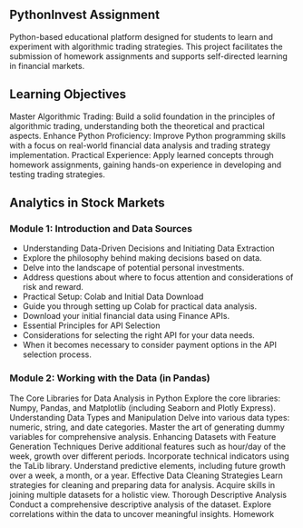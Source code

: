 ## PythonInvest Assignment
Python-based educational platform designed for students  to learn and experiment with algorithmic trading strategies. This project facilitates the submission of homework assignments and supports self-directed learning in financial markets.

## Learning Objectives

Master Algorithmic Trading: Build a solid foundation in the principles of algorithmic trading, understanding both the theoretical and practical aspects.
Enhance Python Proficiency: Improve  Python programming skills with a focus on real-world financial data analysis and trading strategy implementation.
Practical Experience: Apply learned concepts through homework assignments, gaining hands-on experience in developing and testing trading strategies.

## Analytics in Stock Markets

### Module 1: Introduction and Data Sources
- Understanding Data-Driven Decisions and Initiating Data Extraction
-  Explore the philosophy behind making decisions based on data.
-  Delve into the landscape of potential personal investments.
-  Address questions about where to focus attention and considerations of risk and reward.
-  Practical Setup: Colab and Initial Data Download
-  Guide you through setting up Colab for practical data analysis.
-  Download your initial financial data using Finance APIs.
-  Essential Principles for API Selection
- Considerations for selecting the right API for your data needs.
-  When it becomes necessary to consider payment options in the API selection process.

### Module 2: Working with the Data (in Pandas)
The Core Libraries for Data Analysis in Python
Explore the core libraries: Numpy, Pandas, and Matplotlib (including Seaborn and Plotly Express).
Understanding Data Types and Manipulation
Delve into various data types: numeric, string, and date categories.
Master the art of generating dummy variables for comprehensive analysis.
Enhancing Datasets with Feature Generation Techniques
Derive additional features such as hour/day of the week, growth over different periods.
Incorporate technical indicators using the TaLib library.
Understand predictive elements, including future growth over a week, a month, or a year.
Effective Data Cleaning Strategies
Learn strategies for cleaning and preparing data for analysis.
Acquire skills in joining multiple datasets for a holistic view.
Thorough Descriptive Analysis
Conduct a comprehensive descriptive analysis of the dataset.
Explore correlations within the data to uncover meaningful insights.
Homework
